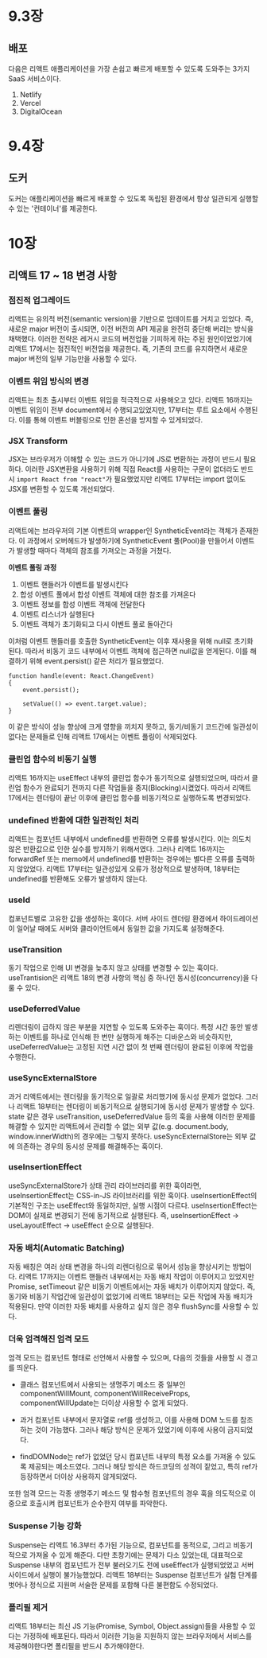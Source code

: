 # 9.3장

## 배포

다음은 리액트 애플리케이션을 가장 손쉽고 빠르게 배포할 수 있도록 도와주는 3가지 SaaS 서비스이다.

1. Netlify
2. Vercel
3. DigitalOcean

# 9.4장

## 도커

도커는 애플리케이션을 빠르게 배포할 수 있도록 독립된 환경에서 항상 일관되게 실행할 수 있는 '컨테이너'를 제공한다.

# 10장

## 리액트 17 ~ 18 변경 사항

### 점진적 업그레이드

리액트는 유의적 버전(semantic version)을 기반으로 업데이트를 거치고 있었다. 즉, 새로운 major 버전이 출시되면, 이전 버전의 API 제공을 완전히 중단해 버리는 방식을 채택했다. 이러한 전략은 레거시 코드의 버전업을 기피하게 하는 주된 원인이었었기에 리액트 17에서는 점진적인 버전업을 제공한다. 즉, 기존의 코드를 유지하면서 새로운 major 버전의 일부 기능만을 사용할 수 있다.

### 이벤트 위임 방식의 변경

리액트는 최초 출시부터 이벤트 위임을 적극적으로 사용해오고 있다. 리액트 16까지는 이벤트 위임이 전부 document에서 수행되고있었지만, 17부터는 루트 요소에서 수행된다. 이를 통해 이벤트 버블링으로 인한 혼선을 방지할 수 있게되었다.

### JSX Transform

JSX는 브라우저가 이해할 수 있는 코드가 아니기에 JS로 변환하는 과정이 반드시 필요하다. 이러한 JSX변환을 사용하기 위해 직접 React를 사용하는 구문이 없더라도 반드시 `import React from "react"`가 필요했었지만 리액트 17부터는 import 없이도 JSX를 변환할 수 있도록 개선되었다.

### 이벤트 풀링

리액트에는 브라우저의 기본 이벤트의 wrapper인 SyntheticEvent라는 객체가 존재한다. 이 과정에서 오버헤드가 발생하기에 SyntheticEvent 풀(Pool)을 만들어서 이벤트가 발생할 때마다 객체의 참조를 가져오는 과정을 거쳤다.

**이벤트 풀링 과정**
1. 이벤트 핸들러가 이벤트를 발생시킨다
2. 합성 이벤트 풀에서 합성 이벤트 객체에 대한 참조를 가져온다
3. 이벤트 정보를 합성 이벤트 객체에 전달한다
4. 이벤트 리스너가 실행된다
5. 이벤트 객체가 초기화되고 다시 이벤트 풀로 돌아간다

이처럼 이벤트 핸들러를 호출한 SyntheticEvent는 이후 재사용을 위해 null로 초기화된다. 따라서 비동기 코드 내부에서 이벤트 객체에 접근하면 null값을 얻게된다. 이를 해결하기 위해 event.persist() 같은 처리가 필요했었다.

```tsx
function handle(event: React.ChangeEvent)
{
	event.persist();

	setValue(() => event.target.value);
}
```

이 같은 방식이 성능 향상에 크게 영향을 끼치지 못하고, 동기/비동기 코드간에 일관성이 없다는 문제들로 인해 리액트 17에서는 이벤트 풀링이 삭제되었다.

### 클린업 함수의 비동기 실행

리액트 16까지는 useEffect 내부의 클린업 함수가 동기적으로 실행되었으며, 따라서 클린업 함수가 완료되기 전까지 다른 작업들을 중지(Blocking)시켰었다. 따라서 리액트 17에서는 렌더링이 끝난 이후에 클린업 함수를 비동기적으로 실행하도록 변경되었다.

### undefined 반환에 대한 일관적인 처리

리액트는 컴포넌트 내부에서 undefined를 반환하면 오류를 발생시킨다. 이는 의도치 않은 반환값으로 인한 실수를 방지하기 위해서였다. 그러나 리액트 16까지는 forwardRef 또는 memo에서 undefined를 반환하는 경우에는 별다른 오류를 출력하지 않았었다. 리액트 17부터는 일관성있게 오류가 정상적으로 발생하며, 18부터는 undefined를 반환해도 오류가 발생하지 않는다.

### useId

컴포넌트별로 고유한 값을 생성하는 훅이다. 서버 사이드 렌더링 환경에서 하이드레이션이 일어날 때에도 서버와 클라이언트에서 동일한 값을 가지도록 설정해준다.

### useTransition

동기 작업으로 인해 UI 변경을 늦추지 않고 상태를 변경할 수 있는 훅이다. useTrantision은 리액트 18의 변경 사항의 핵심 중 하나인 동시성(concurrency)을 다룰 수 있다.

### useDeferredValue

리렌더링이 급하지 않은 부분을 지연할 수 있도록 도와주는 훅이다. 특정 시간 동안 발생하는 이벤트를 하나로 인식해 한 번만 실행하게 해주는 디바운스와 비슷하지만, useDeferredValue는 고정된 지연 시간 없이 첫 번째 렌더링이 완료된 이후에 작업을 수행한다.

### useSyncExternalStore

과거 리액트에서는 렌더링을 동기적으로 일괄로 처리했기에 동시성 문제가 없었다. 그러나 리액트 18부터는 렌더링이 비동기적으로 실행되기에 동시성 문제가 발생할 수 있다. state 같은 경우 useTransition, useDeferredValue 등의 훅을 사용해 이러한 문제를 해결할 수 있지만 리액트에서 관리할 수 없는 외부 값(e.g. document.body, window.innerWidth)의 경우에는 그렇지 못하다. useSyncExternalStore는 외부 값에 의존하는 경우의 동시성 문제를 해결해주는 훅이다.

### useInsertionEffect

useSyncExternalStore가 상태 관리 라이브러리를 위한 훅이라면, useInsertionEffect는 CSS-in-JS 라이브러리를 위한 훅이다. useInsertionEffect의 기본적인 구조는 useEffect와 동일하지만, 실행 시점이 다르다. useInsertionEffect는 DOM이 실제로 변경되기 전에 동기적으로 실행된다. 즉, useInsertionEffect -> useLayoutEffect -> useEffect 순으로 실행된다.

### 자동 배치(Automatic Batching)

자동 배칭은 여러 상태 변경을 하나의 리렌더링으로 묶어서 성능을 향상시키는 방법이다. 리액트 17까지는 이벤트 핸들러 내부에서는 자동 배치 작업이 이루어지고 있었지만 Promise, setTimeout 같은 비동기 이벤트에서는 자동 배치가 이루어지지 않았다. 즉, 동기와 비동기 작업간에 일관성이 없었기에 리액트 18부터는 모든 작업에 자동 배치가 적용된다. 만약 이러한 자동 배치를 사용하고 싶지 않은 경우 flushSync를 사용할 수 있다.

### 더욱 엄격해진 엄격 모드

엄격 모드는 컴포넌트 형태로 선언해서 사용할 수 있으며, 다음의 것들을 사용할 시 경고를 띄운다.

- 클래스 컴포넌트에서 사용되는 생명주기 메소드 중 일부인 componentWillMount, componentWillReceiveProps, componentWillUpdate는 더이상 사용할 수 없게 되었다.

- 과거 컴포넌트 내부에서 문자열로 ref를 생성하고, 이를 사용해 DOM 노드를 참조하는 것이 가능했다. 그러나 해당 방식은 문제가 있었기에 이후에 사용이 금지되었다.

- findDOMNode는 ref가 없었던 당시 컴포넌트 내부의 특정 요소를 가져올 수 있도록 제공되는 메소드였다. 그러나 해당 방식은 하드코딩의 성격이 짙었고, 특히 ref가 등장하면서 더이상 사용하지 않게되었다.

또한 엄격 모드는 각종 생명주기 메소드 및 함수형 컴포넌트의 경우 훅을 의도적으로 이중으로 호출시켜 컴포넌트가 순수한지 여부를 파악한다.

### Suspense 기능 강화

Suspense는 리액트 16.3부터 추가된 기능으로, 컴포넌트를 동적으로, 그리고 비동기적으로 가져올 수 있게 해준다. 다만 초창기에는 문제가 다소 있었는데, 대표적으로 Suspense 내부의 컴포넌트가 전부 불러오기도 전에 useEffect가 실행되었었고 서버 사이드에서 실행이 불가능했었다. 리액트 18부터는 Suspense 컴포넌트가 실험 단계를 벗어나 정식으로 지원며 서술한 문제를 포함해 다른 불편함도 수정되었다.

### 폴리필 제거

리액트 18부터는 최신 JS 기능(Promise, Symbol, Object.assign)들을 사용할 수 있다는 가정하에 배포된다. 따라서 이러한 기능을 지원하지 않는 브라우저에서 서비스를 제공해야한다면 폴리필을 반드시 추가해야한다.
